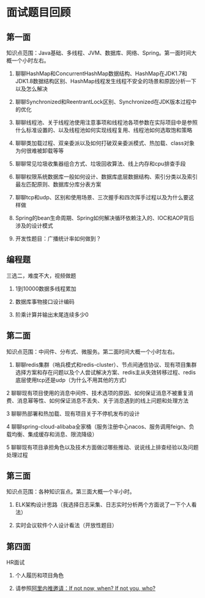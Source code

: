 面试题目回顾
====

第一面
------

知识点范围：Java基础、多线程、JVM、数据库、网络、Spring。第一面时间大概一个小时左右。

1. 聊聊HashMap和ConcurrentHashMap数据结构、HashMap在JDK1.7和JDK1.8数据结构区别、HashMap线程发生线程不安全的场景和原因分析一下以及怎么解决

2. 聊聊Synchronized和ReentrantLock区别、Synchronized在JDK版本过程中的优化

3. 聊聊线程池、关于线程池使用注意事项和线程池各项参数在实际项目中是参照什么标准设置的、以及线程池如何实现线程复用、线程池如何选取饱和策略

4. 聊聊类加载过程、双亲委派以及如何打破双亲委派模式、热加载、class对象为何很难被卸载等等

5. 聊聊常见垃圾收集器组合方式、垃圾回收算法、线上内存和cpu排查手段

6. 聊聊权限系统数据库一般如何设计、数据库底层数据结构、索引分类以及索引最左匹配原则、数据库分库分表方案

7. 聊聊tcp和udp、区别和使用场景、三次握手和四次挥手过程以及为什么要这样做

8. Spring的bean生命周期、Spring如何解决循环依赖注入的、IOC和AOP背后涉及的设计模式

9. 开发性题目：广播统计率如何做到？

编程题
------

三选二，难度不大，视频做题

1. 1到10000数据多线程累加

2. 数据库事物接口设计编码

3. 阶乘计算并输出末尾连续多少0

第二面
------

知识点范围：中间件、分布式、微服务。第二面时间大概一个小时左右。


1. 聊聊redis集群（哨兵模式和redis-cluster）、节点间通信协议、现有项目集群选择方案和存在问题以及个人尝试解决方案、redis主从失效转移过程、redis底层使用tcp还是udp（为什么不用其他的方式）

2 聊聊现有项目使用的消息中间件、技术选项的原因、如何保证消息不被重复消费、消息幂等性、如何保证消息不丢失、关于消息遇到的线上问题和处理方法

3 聊聊热部署和热加载、现有项目关于不停机发布的设计

4 聊聊spring-cloud-alibaba全家桶（服务注册中心nacos、服务调用feign、负载均衡、集成缓存和消息、限流降级）

5 聊聊现有项目承担角色以及技术方面做过哪些推动、说说线上排查经验以及问题处理过程

第三面
------

知识点范围：各种知识盲点。第三面大概一个半小时。

1. ELK架构设计思路（我选择日志采集、日志实时分析两个方面说了一下个人看法）

2. 实时会议软件个人设计看法（开放性题目）

第四面
------

HR面试

1. 个人履历和项目角色

2. 请参照<a href="https://github.com/DemoTransfer/Java-Guide/blob/master/java/interview/Thinking/shulan_interview_attention.md">阿里内推邀请：If not now, when? If not you, who?</a>
